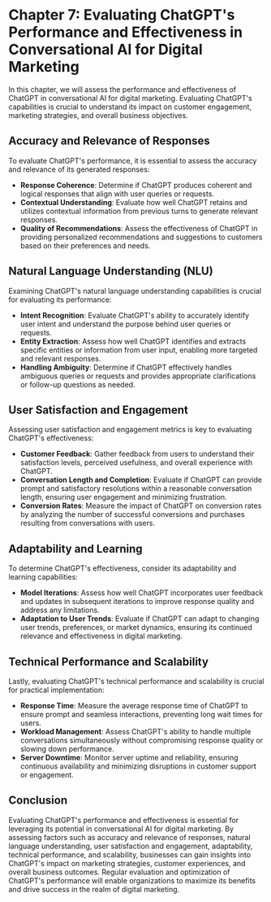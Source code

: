 Chapter 7: Evaluating ChatGPT's Performance and Effectiveness in Conversational AI for Digital Marketing
========================================================================================================

In this chapter, we will assess the performance and effectiveness of ChatGPT in conversational AI for digital marketing. Evaluating ChatGPT's capabilities is crucial to understand its impact on customer engagement, marketing strategies, and overall business objectives.

Accuracy and Relevance of Responses
-----------------------------------

To evaluate ChatGPT's performance, it is essential to assess the accuracy and relevance of its generated responses:

* **Response Coherence**: Determine if ChatGPT produces coherent and logical responses that align with user queries or requests.
* **Contextual Understanding**: Evaluate how well ChatGPT retains and utilizes contextual information from previous turns to generate relevant responses.
* **Quality of Recommendations**: Assess the effectiveness of ChatGPT in providing personalized recommendations and suggestions to customers based on their preferences and needs.

Natural Language Understanding (NLU)
------------------------------------

Examining ChatGPT's natural language understanding capabilities is crucial for evaluating its performance:

* **Intent Recognition**: Evaluate ChatGPT's ability to accurately identify user intent and understand the purpose behind user queries or requests.
* **Entity Extraction**: Assess how well ChatGPT identifies and extracts specific entities or information from user input, enabling more targeted and relevant responses.
* **Handling Ambiguity**: Determine if ChatGPT effectively handles ambiguous queries or requests and provides appropriate clarifications or follow-up questions as needed.

User Satisfaction and Engagement
--------------------------------

Assessing user satisfaction and engagement metrics is key to evaluating ChatGPT's effectiveness:

* **Customer Feedback**: Gather feedback from users to understand their satisfaction levels, perceived usefulness, and overall experience with ChatGPT.
* **Conversation Length and Completion**: Evaluate if ChatGPT can provide prompt and satisfactory resolutions within a reasonable conversation length, ensuring user engagement and minimizing frustration.
* **Conversion Rates**: Measure the impact of ChatGPT on conversion rates by analyzing the number of successful conversions and purchases resulting from conversations with users.

Adaptability and Learning
-------------------------

To determine ChatGPT's effectiveness, consider its adaptability and learning capabilities:

* **Model Iterations**: Assess how well ChatGPT incorporates user feedback and updates in subsequent iterations to improve response quality and address any limitations.
* **Adaptation to User Trends**: Evaluate if ChatGPT can adapt to changing user trends, preferences, or market dynamics, ensuring its continued relevance and effectiveness in digital marketing.

Technical Performance and Scalability
-------------------------------------

Lastly, evaluating ChatGPT's technical performance and scalability is crucial for practical implementation:

* **Response Time**: Measure the average response time of ChatGPT to ensure prompt and seamless interactions, preventing long wait times for users.
* **Workload Management**: Assess ChatGPT's ability to handle multiple conversations simultaneously without compromising response quality or slowing down performance.
* **Server Downtime**: Monitor server uptime and reliability, ensuring continuous availability and minimizing disruptions in customer support or engagement.

Conclusion
----------

Evaluating ChatGPT's performance and effectiveness is essential for leveraging its potential in conversational AI for digital marketing. By assessing factors such as accuracy and relevance of responses, natural language understanding, user satisfaction and engagement, adaptability, technical performance, and scalability, businesses can gain insights into ChatGPT's impact on marketing strategies, customer experiences, and overall business outcomes. Regular evaluation and optimization of ChatGPT's performance will enable organizations to maximize its benefits and drive success in the realm of digital marketing.
